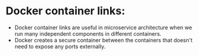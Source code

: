 # Docker container links:

- Docker container links are useful in microservice architecture when we run many independent components in different containers.
- Docker creates a secure container between the containers that doesn't need to expose any ports externally.
